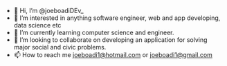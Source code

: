 - 👋 Hi, I’m @joeboadiDEv_
- 👀 I’m interested in anything software engineer, web and app developing, data science etc
- 🌱 I’m currently learning computer science and engineer.
- 💞️ I’m looking to collaborate on developing an application for solving major social and civic problems.
- 📫 How to reach me joeboadi1@hotmail.com or joeboadi1@gmail.com

<!---
Orion-j/Orion-j is a ✨ special ✨ repository because its `README.md` (this file) appears on your GitHub profile.
You can click the Preview link to take a look at your changes.
--->
